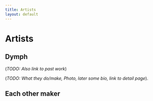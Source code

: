 ```yaml
---
title: Artists
layout: default
---
```

# Artists

## Dymph

(*TODO: Also link to past work*)

(*TODO: What they do/make, Photo, later some bio, link to detail page*).

## Each other maker

